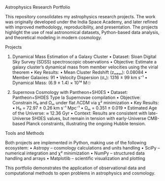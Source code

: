 Astrophysics Research Portfolio

This repository consolidates my astrophysics research projects. The work was originally developed under the India Space Academy, and later refined with improved methodology, reproducibility, and presentation. The projects highlight the use of real astronomical datasets, Python-based data analysis, and theoretical modeling in modern cosmology.

Projects

1. Dynamical Mass Estimation of a Galaxy Cluster
	•	Dataset: Sloan Digital Sky Survey (SDSS) spectroscopic observations
	•	Objective: Estimate a galaxy cluster’s dynamical mass from member velocities using the virial theorem
	•	Key Results:
	•	Mean Cluster Redshift (zₘₑₐₙ): 0.08084
	•	Member Galaxies: 91
	•	Velocity Dispersion (σᵥ): 1316 ± 99 km s⁻¹
	•	Dynamical Mass: (6.9 ± 1.4) × 10¹⁴ M☉


2. Supernova Cosmology with Pantheon+SH0ES
	•	Dataset: Pantheon+SH0ES Type Ia Supernovae compilation
	•	Objective: Constrain H₀ and Ωₘ under flat ΛCDM via χ² minimization
	•	Key Results:
	•	H₀ = 72.97 ± 0.26 km s⁻¹ Mpc⁻¹
	•	Ωₘ = 0.351 ± 0.019
	•	Estimated Age of the Universe: ≈ 12.36 Gyr
	•	Context: Results are consistent with late-Universe SH0ES values, but remain in tension with early-Universe CMB-based Planck constraints, illustrating the ongoing Hubble tension.


Tools and Methods

Both projects are implemented in Python, making use of the following ecosystem:
	•	Astropy – cosmology calculations and units handling
	•	SciPy – numerical integration and χ² minimization
	•	NumPy – structured data handling and arrays
	•	Matplotlib – scientific visualization and plotting


This portfolio demonstrates the application of observational data and computational methods to open problems in astrophysics and cosmology.
